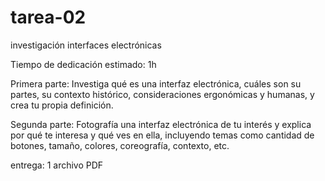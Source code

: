 # tarea-02

investigación interfaces electrónicas

Tiempo de dedicación estimado: 1h

Primera parte:
Investiga qué es una interfaz electrónica, cuáles son su partes, su contexto histórico,
consideraciones ergonómicas y humanas, y crea tu propia definición.

Segunda parte:
Fotografía una interfaz electrónica de tu interés y explica por qué te interesa y qué ves en ella, incluyendo temas como cantidad de botones, tamaño, colores, coreografía, contexto, etc.

entrega: 1 archivo PDF
